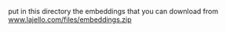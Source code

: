put in this directory the embeddings that you can download from www.lajello.com/files/embeddings.zip